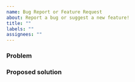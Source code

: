 ```yaml
---
name: Bug Report or Feature Request
about: Report a bug or suggest a new feature!
title: ""
labels: ""
assignees: ""
---
```


### Problem

<!--
For a bug report, please copy and paste any error messages from the application or command-line here.
For a feature request, Please state how the new functionality could potentially benefit the community.
-->

### Proposed solution

